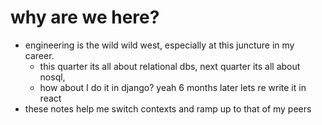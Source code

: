 # why are we here?
  - engineering is the wild wild west, especially at this juncture in my career.
    + this quarter its all about relational dbs, next quarter its all about nosql,
    + how about I do it in  django? yeah 6 months later lets re write it in react
  - these notes help me switch contexts and ramp up to that of my peers 
